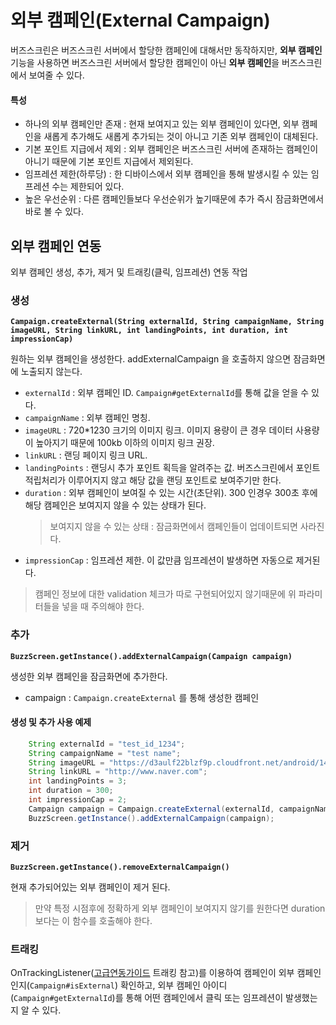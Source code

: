 # 외부 캠페인(External Campaign)
버즈스크린은 버즈스크린 서버에서 할당한 캠페인에 대해서만 동작하지만, **외부 캠페인** 기능을 사용하면 버즈스크린 서버에서 할당한 캠페인이 아닌 **외부 캠페인**을 버즈스크린에서 보여줄 수 있다.

#### 특성
- 하나의 외부 캠페인만 존재 : 현재 보여지고 있는 외부 캠페인이 있다면, 외부 캠페인을 새롭게 추가해도 새롭게 추가되는 것이 아니고 기존 외부 캠페인이 대체된다.
- 기본 포인트 지급에서 제외 : 외부 캠페인은 버즈스크린 서버에 존재하는 캠페인이 아니기 때문에 기본 포인트 지급에서 제외된다.
- 임프레션 제한(하루당) : 한 디바이스에서 외부 캠페인을 통해 발생시킬 수 있는 임프레션 수는 제한되어 있다.
- 높은 우선순위 : 다른 캠페인들보다 우선순위가 높기때문에 추가 즉시 잠금화면에서 바로 볼 수 있다.


## 외부 캠페인 연동
외부 캠페인 생성, 추가, 제거 및 트래킹(클릭, 임프레션) 연동 작업

### 생성
**`Campaign.createExternal(String externalId, String campaignName, String imageURL, String linkURL, int landingPoints, int duration, int impressionCap)`**

원하는 외부 캠페인을 생성한다. addExternalCampaign 을 호출하지 않으면 잠금화면에 노출되지 않는다.

- `externalId` : 외부 캠페인 ID. `Campaign#getExternalId`를 통해 값을 얻을 수 있다.
- `campaignName` : 외부 캠페인 명칭.
- `imageURL` : 720*1230 크기의 이미지 링크. 이미지 용량이 큰 경우 데이터 사용량이 높아지기 때문에 100kb 이하의 이미지 링크 권장.
- `linkURL` : 랜딩 페이지 링크 URL.
- `landingPoints` : 랜딩시 추가 포인트 획득을 알려주는 값. 버즈스크린에서 포인트 적립처리가 이루어지지 않고 해당 값을 랜딩 포인트로 보여주기만 한다.
- `duration` : 외부 캠페인이 보여질 수 있는 시간(초단위). 300 인경우 300초 후에 해당 캠페인은 보여지지 않을 수 있는 상태가 된다.
    > 보여지지 않을 수 있는 상태 : 잠금화면에서 캠페인들이 업데이트되면 사라진다.
- `impressionCap` : 임프레션 제한. 이 값만큼 임프레션이 발생하면 자동으로 제거된다.
> 캠페인 정보에 대한 validation 체크가 따로 구현되어있지 않기때문에 위 파라미터들을 넣을 때 주의해야 한다.

### 추가
**`BuzzScreen.getInstance().addExternalCampaign(Campaign campaign)`**

생성한 외부 캠페인을 잠금화면에 추가한다.

- campaign : `Campaign.createExternal` 를 통해 생성한 캠페인 

#### 생성 및 추가 사용 예제

```Java
    String externalId = "test_id_1234";
    String campaignName = "test name";
    String imageURL = "https://d3aulf22blzf9p.cloudfront.net/android/1447239369_e0251254410d85fc.jpg";
    String linkURL = "http://www.naver.com";
    int landingPoints = 3;
    int duration = 300;
    int impressionCap = 2;
    Campaign campaign = Campaign.createExternal(externalId, campaignName, image, link, landingPoints, duration, impCap);
    BuzzScreen.getInstance().addExternalCampaign(campaign);
```

### 제거
**`BuzzScreen.getInstance().removeExternalCampaign()`**

현재 추가되어있는 외부 캠페인이 제거 된다.
> 만약 특정 시점후에 정확하게 외부 캠페인이 보여지지 않기를 원한다면 duration 보다는 이 함수를 호출해야 한다.

### 트래킹
OnTrackingListener([고급연동가이드](ADVANCED-USAGE.md) 트래킹 참고)를 이용하여 캠페인이 외부 캠페인인지(`Campaign#isExternal`) 확인하고,
외부 캠페인 아이디(`Campaign#getExternalId`)를 통해 어떤 캠페인에서 클릭 또는 임프레션이 발생했는지 알 수 있다.
